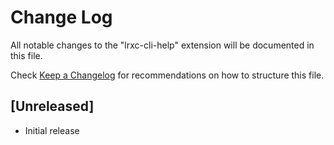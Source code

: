 # Change Log

All notable changes to the "lrxc-cli-help" extension will be documented in this file.

Check [Keep a Changelog](http://keepachangelog.com/) for recommendations on how to structure this file.

## [Unreleased]

- Initial release